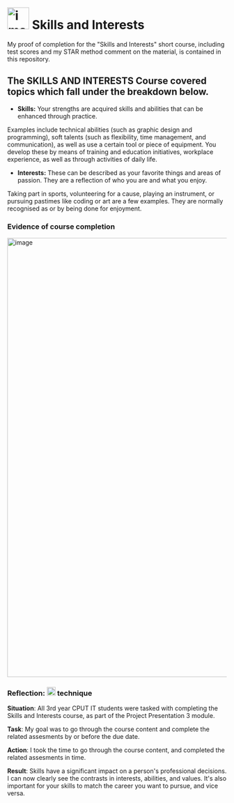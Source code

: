 # <img width="50" height="50" alt="image" src="https://github.com/user-attachments/assets/86c957b8-610c-412b-83f4-de9e6e5910dd" /> Skills and Interests
My proof of completion for the "Skills and Interests" short course, including test scores and my STAR method comment on the material, is contained in this repository.

## The SKILLS AND INTERESTS Course covered topics which fall under the breakdown below.
- **Skills:** Your strengths are acquired skills and abilities that can be enhanced through practice. 

Examples include technical abilities (such as graphic design and programming), soft talents (such as flexibility, time management, and communication), as well as use a certain tool or piece of equipment. You develop these by means of training and education initiatives, workplace experience, as well as through activities of daily life.

- **Interests:** These can be described as your favorite things and areas of passion. They are a reflection of who you are and what you enjoy.

Taking part in sports, volunteering for a cause, playing an instrument, or pursuing pastimes like coding or art are a few examples. They are normally recognised as or by being done for enjoyment.

### Evidence of course completion
<img width="1920" height="1008" alt="image" src="https://github.com/user-attachments/assets/edadc95f-94c3-4def-a417-d142d2d63be2" />

### Reflection: <img width="20" height="20" alt="image" src="https://github.com/user-attachments/assets/0a7d2c8b-6444-43b3-8d4a-be93c09e3d55" /> technique
**Situation**: All 3rd year CPUT IT students were tasked with completing the Skills and Interests course, as part of the Project Presentation 3 module.

**Task**: My goal was to go through the course content and complete the related assesments by or before the due date.

**Action**: I took the time to go through the course content, and completed the related assesments in time.

**Result**: Skills have a significant impact on a person's professional decisions. I can now clearly see the contrasts in interests, abilities, and values. It's also important for your skills to match the career you want to pursue, and vice versa.

